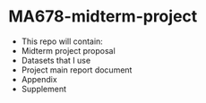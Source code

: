 # MA678-midterm-project

- This repo will contain:
- Midterm project proposal
- Datasets that I use
- Project main report document
- Appendix
- Supplement
